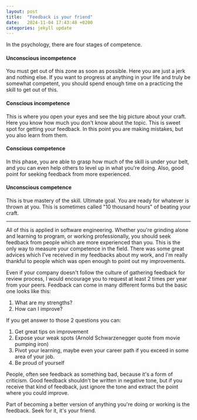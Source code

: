 ```yaml
---
layout: post
title:  "Feedback is your friend"
date:   2024-11-04 17:43:48 +0200
categories: jekyll update
---
```


In the psychology, there are four stages of competence.

<h4>Unconscious incompetence</h4>
You must get out of this zone as soon as possible. Here you are just a jerk and nothing else. If you want to progress at anything in your life and truly be somewhat competent, you should spend enough time on a practicing the skill to get out of this. 

<h4>Conscious incompetence</h4>
This is where you open your eyes and see the big picture about your craft.  Here you know how much you don't know about the topic. This is sweet spot for getting your feedback. In this point you are making mistakes, but you also learn from them.

<h4>Conscious competence</h4>
In this phase, you are able to grasp how much of the skill is under your belt, and you can even help others to level up in what you're doing. Also, good point for seeking feedback from more experienced.

<h4>Unconscious competence</h4>
This is true mastery of the skill. Ultimate goal. You are ready for whatever is thrown at you. This is sometimes called "10 thousand hours" of beating your craft. 

<hr>

All of this is applied in software engineering. Whether you're grinding alone and learning to program, or working professionally, you should seek feedback from people which are more experienced than you. This is the only way to measure your competence in the field. There was some great advices which I've received in my feedbacks about my work, and I'm really thankful to people which was open enough to point out my improvements. 

Even if your company doesn't follow the culture of gathering feedback for review process, I would encourage you to request at least 2 times per year from your peers.
Feedback can come in many different forms but the basic one looks like this:
1. What are my strengths?
2. How can I improve? 

If you get answer to those 2 questions you can: 
1. Get great tips on improvement
2. Expose your weak spots (Arnold Schwarzenegger quote from movie pumping iron)
3. Pivot your learning, maybe even your career path if you exceed in some area of your job.
4. Be proud of yourself 

People, often see feedback as something bad, because it's a form of criticism. Good feedback shouldn't be written in negative tone, but if you receive that kind of feedback, just ignore the tone and extract the point where you could improve. 

Part of becoming a better version of anything you're doing or working is the feedback. Seek for it, it's your friend.

